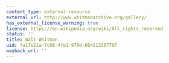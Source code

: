 ```yaml
---
content_type: external-resource
external_url: http://www.whitmanarchive.org/gallery/
has_external_license_warning: true
license: https://en.wikipedia.org/wiki/All_rights_reserved
status: ''
title: Walt Whitman
uid: fa17e21a-7c98-4fe1-979d-684113267797
wayback_url: ''
---
```

